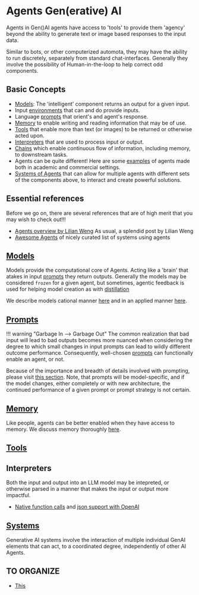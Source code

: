 # Agents Gen(erative) AI
Agents in Gen()AI agents have access to 'tools' to provide them 'agency' beyond the ability to generate text or image based responses to the input data.

Similar to bots, or other computerized automota, they may have the ability to run discretely, separately from standard chat-interfaces. Generally they involve the possibility of Human-in-the-loop to help correct odd components. 

## Basic Concepts

* [Models](../models/index.md): The 'intelligent' component returns an output for a given input. 
* Input [environments](environments.md) that can and do provide inputs. 
* Language [prompts](../prompt_engineering/prompting.md) that orient's and agent's response. 
* [Memory](./memory.md) to enable writing and reading information that may be of use. 
* [Tools](./actions_and_tools.md) that enable more than text (or images) to be returned or otherwise acted upon. 
* [Interpreters](#interpreters) that are used to process input or output. 
* [Chains](./chains.md) which enable continuous flow of information, including memory, to downstream tasks. 
* Agents can be quite different! Here are some [examples](./examples.md) of agents made both in academic and commercial settings. 
* [Systems of Agents](systems.md) that can allow for multiple agents with different sets of the components above, to interact and create powerful solutions.



## Essential references

Before we go on, there are several references that are of high merit that you may wish to check out!!!

- [Agents overview by Lilian Weng](https://lilianweng.github.io/posts/2023-06-23-agent) As usual, a splendid post by Lilian Weng
- [Awesome Agents](https://github.com/e2b-dev/awesome-ai-agents) of nicely curated list of systems using agents

## [Models](../models/index.md)

Models provide the computational core of Agents. Acting like a 'brain' that atakes in input [prompts](#prompts) they return outputs. Generally the models may be considered `frozen` for a given agent, but sometimes, agentic feedback is used for helping model creation as with [distillation](../models/distillation.md) 

We describe models cational manner [here](../models/index.md) and in an applied manner [here](../../Engineering/models.md). 

## [Prompts](../prompt_engineering/prompting.md)

!!! warning "Garbage In --> Garbage Out"
    The common realization that bad input will lead to bad outputs becomes more nuanced when considering the degree to which small changes in input prompts can lead to wildly different outcome performance. Consequently, well-chosen [prompts](../prompt_engineering/prompting.md) can functionally enable an agent, or not. 

Because of the importance and breadth of details involved with prompting, please visit [this section](../prompt_engineering/prompting.md). Note, that prompts will be model-specific, and if the model changes, either completely or with new architecture, the continued performance of a given prompt or prompt strategy is not certain. 

## [Memory](./memory.md)

Like people, agents can be better enabled when they have access to memory.  We discuss memory thoroughly [here](./memory.md).

## [Tools](./actions_and_tools.md)

## Interpreters 

Both the input and output into an LLM model may be intepreted, or otherwise parsed in a manner that makes the input or output more impactful. 

- [Native function calls](https://github.com/openai/openai-cookbook/blob/main/examples/How_to_call_functions_with_chat_models.ipynb) and [json support with OpenAI](https://yonom.substack.com/p/native-json-output-from-gpt-4) 


## [Systems](systems.md)
Generative AI systems involve the interaction of multiple individual GenAI elements that can act, to a coordinated degree, independently of other AI Agents. 

## TO ORGANIZE


- [This](https://arxiv.org/pdf/2306.08640.pdf)

